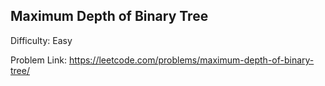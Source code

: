 ## Maximum Depth of Binary Tree

Difficulty: Easy

Problem Link: https://leetcode.com/problems/maximum-depth-of-binary-tree/